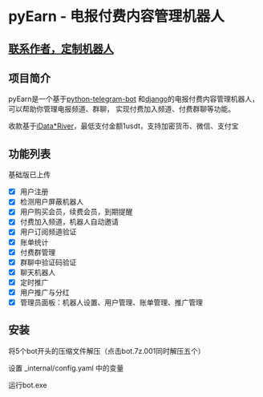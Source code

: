 # pyEarn - 电报付费内容管理机器人

## [联系作者，定制机器人](https://t.me/Saturday_test)

## 项目简介

pyEarn是一个基于[python-telegram-bot](https://github.com/python-telegram-bot/python-telegram-bot)
和[django](https://github.com/django/django)的电报付费内容管理机器人，可以帮助你管理电报频道、群聊， 实现付费加入频道、付费群聊等功能。

收款基于[iData*River](https://www.idatariver.com/)，最低支付金额1usdt，支持加密货币、微信、支付宝

## 功能列表
基础版已上传
- [x] 用户注册
- [x] 检测用户屏蔽机器人
- [x] 用户购买会员，续费会员，到期提醒
- [x] 付费加入频道，机器人自动邀请
- [x] 用户订阅频道验证
- [x] 账单统计
- [x] 付费群管理
- [x] 群聊中验证码验证
- [x] 聊天机器人
- [x] 定时推广
- [x] 用户推广与分红
- [x] 管理员面板：机器人设置、用户管理、账单管理、推广管理

## 安装
将5个bot开头的压缩文件解压（点击bot.7z.001同时解压五个）

设置 _internal/config.yaml 中的变量

运行bot.exe
